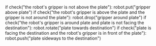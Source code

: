

if check("the robot's gripper is not above the plate"):
    robot.put("gripper above plate")
if check("the robot's gripper is above the plate and the gripper is not around the plate"):
    robot.drop("gripper around plate")
if check("the robot's gripper is around plate and plate is not facing the destination"):
    robot.rotate("plate towards destination")
if check("plate is facing the destination and the robot's gripper is in front of the plate"):
    robot.push("plate sideways to the destination")